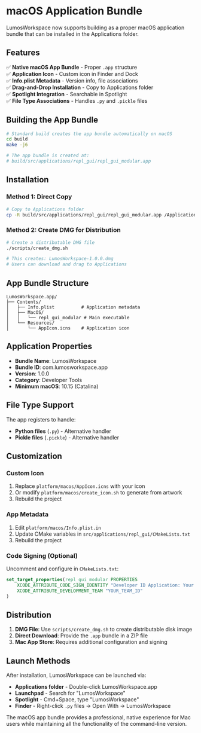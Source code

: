 # macOS Application Bundle

LumosWorkspace now supports building as a proper macOS application bundle that can be installed in the Applications folder.

## Features

✅ **Native macOS App Bundle** - Proper `.app` structure  
✅ **Application Icon** - Custom icon in Finder and Dock  
✅ **Info.plist Metadata** - Version info, file associations  
✅ **Drag-and-Drop Installation** - Copy to Applications folder  
✅ **Spotlight Integration** - Searchable in Spotlight  
✅ **File Type Associations** - Handles `.py` and `.pickle` files  

## Building the App Bundle

```bash
# Standard build creates the app bundle automatically on macOS
cd build
make -j6

# The app bundle is created at:
# build/src/applications/repl_gui/repl_gui_modular.app
```

## Installation

### Method 1: Direct Copy
```bash
# Copy to Applications folder
cp -R build/src/applications/repl_gui/repl_gui_modular.app /Applications/LumosWorkspace.app
```

### Method 2: Create DMG for Distribution
```bash
# Create a distributable DMG file
./scripts/create_dmg.sh

# This creates: LumosWorkspace-1.0.0.dmg
# Users can download and drag to Applications
```

## App Bundle Structure

```
LumosWorkspace.app/
├── Contents/
│   ├── Info.plist          # Application metadata
│   ├── MacOS/
│   │   └── repl_gui_modular # Main executable  
│   └── Resources/
│       └── AppIcon.icns    # Application icon
```

## Application Properties

- **Bundle Name**: LumosWorkspace
- **Bundle ID**: com.lumosworkspace.app  
- **Version**: 1.0.0
- **Category**: Developer Tools
- **Minimum macOS**: 10.15 (Catalina)

## File Type Support

The app registers to handle:
- **Python files** (`.py`) - Alternative handler
- **Pickle files** (`.pickle`) - Alternative handler

## Customization

### Custom Icon
1. Replace `platform/macos/AppIcon.icns` with your icon
2. Or modify `platform/macos/create_icon.sh` to generate from artwork
3. Rebuild the project

### App Metadata
1. Edit `platform/macos/Info.plist.in`
2. Update CMake variables in `src/applications/repl_gui/CMakeLists.txt`
3. Rebuild the project

### Code Signing (Optional)
Uncomment and configure in `CMakeLists.txt`:
```cmake
set_target_properties(repl_gui_modular PROPERTIES
    XCODE_ATTRIBUTE_CODE_SIGN_IDENTITY "Developer ID Application: Your Name"
    XCODE_ATTRIBUTE_DEVELOPMENT_TEAM "YOUR_TEAM_ID"
)
```

## Distribution

1. **DMG File**: Use `scripts/create_dmg.sh` to create distributable disk image
2. **Direct Download**: Provide the `.app` bundle in a ZIP file  
3. **Mac App Store**: Requires additional configuration and signing

## Launch Methods

After installation, LumosWorkspace can be launched via:
- **Applications folder** - Double-click LumosWorkspace.app
- **Launchpad** - Search for "LumosWorkspace"  
- **Spotlight** - Cmd+Space, type "LumosWorkspace"
- **Finder** - Right-click `.py` files → Open With → LumosWorkspace

The macOS app bundle provides a professional, native experience for Mac users while maintaining all the functionality of the command-line version.